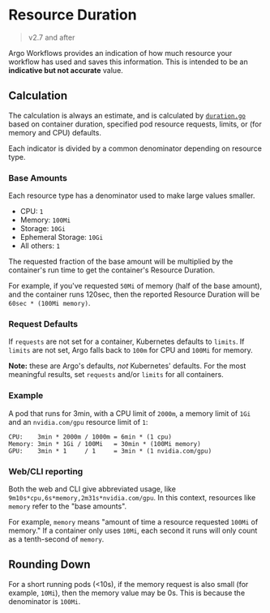 # Resource Duration

> v2.7 and after

Argo Workflows provides an indication of how much resource your workflow has used and saves this
information. This is intended to be an **indicative but not accurate** value.

## Calculation

The calculation is always an estimate, and is calculated by [`duration.go`](https://github.com/argoproj/argo-workflows/blob/master/util/resource/duration.go)
based on container duration, specified pod resource requests, limits, or (for memory and CPU)
defaults.

Each indicator is divided by a common denominator depending on resource type.

### Base Amounts

Each resource type has a denominator used to make large values smaller.

* CPU: `1`
* Memory: `100Mi`
* Storage: `10Gi`
* Ephemeral Storage: `10Gi`
* All others: `1`

The requested fraction of the base amount will be multiplied by the container's run time to get
the container's Resource Duration.

For example, if you've requested `50Mi` of memory (half of the base amount), and the container
runs 120sec, then the reported Resource Duration will be `60sec * (100Mi memory)`.

### Request Defaults

If `requests` are not set for a container, Kubernetes defaults to `limits`. If `limits` are not set,
Argo falls back to `100m` for CPU and `100Mi` for memory.

**Note:** these are Argo's defaults, _not_ Kubernetes' defaults. For the most meaningful results,
set `requests` and/or `limits` for all containers.

### Example

A pod that runs for 3min, with a CPU limit of `2000m`, a memory limit of `1Gi` and an `nvidia.com/gpu`
resource limit of `1`:

```text
CPU:    3min * 2000m / 1000m = 6min * (1 cpu)
Memory: 3min * 1Gi / 100Mi   = 30min * (100Mi memory)
GPU:    3min * 1     / 1     = 3min * (1 nvidia.com/gpu)
```

### Web/CLI reporting

Both the web and CLI give abbreviated usage, like `9m10s*cpu,6s*memory,2m31s*nvidia.com/gpu`. In
this context, resources like `memory` refer to the "base amounts".

For example, `memory` means "amount of time a resource requested `100Mi` of memory." If a container only
uses `10Mi`, each second it runs will only count as a tenth-second of `memory`.

## Rounding Down

For a short running pods (<10s), if the memory request is also small (for example, `10Mi`), then the memory value may be 0s. This is because the denominator is `100Mi`.
